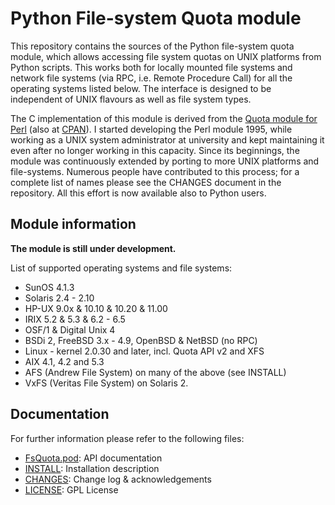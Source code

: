# Python File-system Quota module

This repository contains the sources of the Python file-system quota module,
which allows accessing file system quotas on UNIX platforms from Python scripts.
This works both for locally mounted file systems and network file systems (via
RPC, i.e. Remote Procedure Call) for all the operating systems listed below.
The interface is designed to be independent of UNIX flavours as well as file
system types.

The C implementation of this module is derived from the
[Quota module for Perl](https://github.com/tomzox/Perl-Quota)
(also at [CPAN](https://metacpan.org/pod/Quota)).
I started developing the Perl module 1995, while working as a UNIX system
administrator at university and kept maintaining it even after no longer
working in this capacity. Since its beginnings, the module was continuously
extended by porting to more UNIX platforms and file-systems. Numerous people
have contributed to this process; for a complete list of names please see the
CHANGES document in the repository. All this effort is now available also to
Python users.

## Module information

<B>The module is still under development.</B>

List of supported operating systems and file systems:

* SunOS 4.1.3
* Solaris 2.4 - 2.10
* HP-UX 9.0x & 10.10 & 10.20 & 11.00
* IRIX 5.2 & 5.3 & 6.2 - 6.5
* OSF/1 & Digital Unix 4
* BSDi 2, FreeBSD 3.x - 4.9, OpenBSD & NetBSD (no RPC)
* Linux - kernel 2.0.30 and later, incl. Quota API v2 and XFS
* AIX 4.1, 4.2 and 5.3
* AFS (Andrew File System) on many of the above (see INSTALL)
* VxFS (Veritas File System) on Solaris 2.

## Documentation

For further information please refer to the following files:

* <A HREF="doc/FsQuota.pod">FsQuota.pod</A>: API documentation
* <A HREF="INSTALL">INSTALL</A>: Installation description
* <A HREF="CHANGES">CHANGES</A>: Change log &amp; acknowledgements
* <A HREF="LICENSE">LICENSE</A>: GPL License
